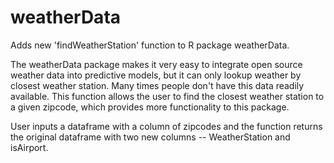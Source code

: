 # weatherData
Adds new 'findWeatherStation' function to R package weatherData. 

The weatherData package makes it very easy to integrate open source weather data into
predictive models, but it can only lookup weather by closest weather station. Many
times people don't have this data readily available. This function allows the user
to find the closest weather station to a given zipcode, which provides more functionality
to this package.

User inputs a dataframe with a column of zipcodes and the function returns 
the original dataframe with two new columns -- WeatherStation and 
isAirport. 


